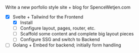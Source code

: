 Write a new porfolio style site + blog for SpenceWetjen.com

- [x] Svelte + Tailwind for the Frontend
  - [x] Install 
  - [ ] Configure layout, pages, router, etc.
  - [ ] Scaffold some content and complete big layout pieces
  - [ ] Configure SSG and switch to Backend
- [ ] Golang + Embed for backend; initially form handling